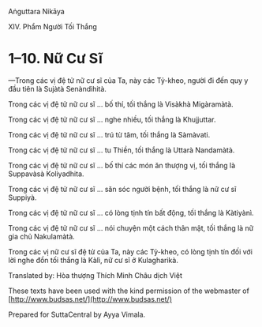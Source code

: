  

Aṅguttara Nikāya

XIV. Phẩm Người Tối Thắng

# 1–10. Nữ Cư Sĩ

—Trong các vị đệ tử nữ cư sĩ của Ta, này các Tỷ-kheo, người đi đến quy y đầu tiên là Sujàtà Senàndìhità.

Trong các vị đệ tử nữ cư sĩ ... bố thí, tối thắng là Visàkhà Migàramàtà.

Trong các vị đệ tử nữ cư sĩ ... nghe nhiều, tối thắng là Khujjuttar.

Trong các vị đệ tử nữ cư sĩ ... trú từ tâm, tối thắng là Sàmàvati.

Trong các vị đệ tử nữ cư sĩ ... tu Thiền, tối thắng là Uttarà Nandamàtà.

Trong các vị đệ tử nữ cư sĩ ... bố thí các món ăn thượng vị, tối thắng là Suppavàsà Koliyadhita.

Trong các vị đệ tử nữ cư sĩ ... săn sóc người bệnh, tối thắng là nữ cư sĩ Suppiyà.

Trong các vị đệ tử nữ cư sĩ ... có lòng tịnh tín bất động, tối thắng là Kàtiyànì.

Trong các vị đệ tử nữ cư sĩ ... nói chuyện một cách thân mật, tối thắng là nữ gia chủ Nakulamàtà.

Trong các vị nữ cư sĩ đệ tử của Ta, này các Tỷ-kheo, có lòng tịnh tín đối với lời nghe đồn tối thắng là Kàlì, nữ cư sĩ ở Kulagharikà.

Translated by: Hòa thượng Thích Minh Châu dịch Việt

These texts have been used with the kind permission of the webmaster of [http://www.budsas.net/](http://www.budsas.net/)

Prepared for SuttaCentral by Ayya Vimala.